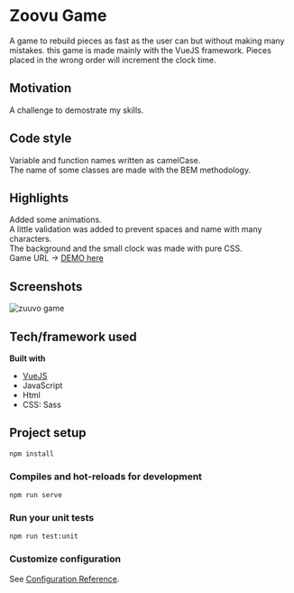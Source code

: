 # Zoovu Game
A game to rebuild pieces as fast as the user can but without making many mistakes. this game is made mainly with the VueJS framework.
Pieces placed in the wrong order will increment the clock time.
## Motivation
A challenge to demostrate my skills.
## Code style
Variable and function names written as camelCase. <br/>
The name of some classes are made with the BEM methodology.
## Highlights
Added some animations. <br/>
A little validation was added to prevent spaces and name with many characters. <br/>
The background and the small clock was made with pure CSS. <br/>
Game URL -> [DEMO here](https://i-want-to-play-a-game.netlify.app/)
## Screenshots
![zuuvo game](https://i.imgur.com/6a7XdFE.png?1)

## Tech/framework used
<b>Built with</b>
- [VueJS](https://vuejs.org)
- JavaScript
- Html
- CSS: Sass
## Project setup
```
npm install
```

### Compiles and hot-reloads for development
```
npm run serve
```

### Run your unit tests
```
npm run test:unit
```

### Customize configuration
See [Configuration Reference](https://cli.vuejs.org/config/).
